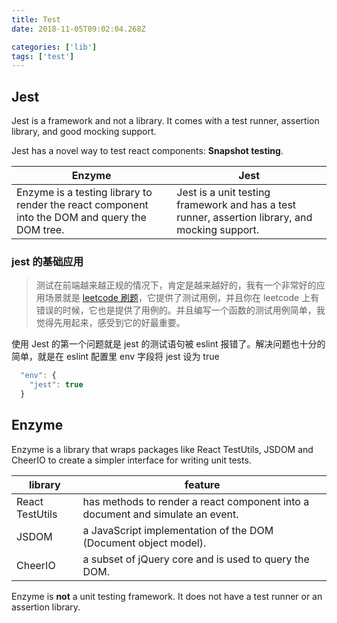 ```yaml
---
title: Test
date: 2018-11-05T09:02:04.268Z

categories: ['lib']
tags: ['test']
---
```


## Jest

Jest is a framework and not a library. It comes with a test runner, assertion library, and good mocking support.

Jest has a novel way to test react components: **Snapshot testing**.

| Enzyme                                                                                         | Jest                                                                                            |
| ---------------------------------------------------------------------------------------------- | ----------------------------------------------------------------------------------------------- |
| Enzyme is a testing library to render the react component into the DOM and query the DOM tree. | Jest is a unit testing framework and has a test runner, assertion library, and mocking support. |

### jest 的基础应用

> 测试在前端越来越正规的情况下，肯定是越来越好的，我有一个非常好的应用场景就是 [leetcode 刷题](https://leetcode.com/problemset/all/)，它提供了测试用例，并且你在 leetcode 上有错误的时候，它也是提供了用例的。并且编写一个函数的测试用例简单，我觉得先用起来，感受到它的好最重要。

使用 Jest 的第一个问题就是 jest 的测试语句被 eslint 报错了。解决问题也十分的简单，就是在 eslint 配置里 env 字段将 jest 设为 true

```js
  "env": {
    "jest": true
  }
```

## Enzyme

Enzyme is a library that wraps packages like React TestUtils, JSDOM and CheerIO to create a simpler interface for writing unit tests.

| library         | feature                                                                        |
| --------------- | ------------------------------------------------------------------------------ |
| React TestUtils | has methods to render a react component into a document and simulate an event. |
| JSDOM           | a JavaScript implementation of the DOM (Document object model).                |
| CheerIO         | a subset of jQuery core and is used to query the DOM.                          |

Enzyme is **not** a unit testing framework. It does not have a test runner or an assertion library.
